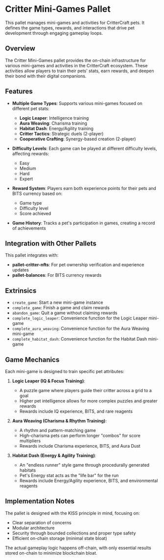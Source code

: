 # Critter Mini-Games Pallet

This pallet manages mini-games and activities for CritterCraft pets. It defines the game types, rewards, and interactions that drive pet development through engaging gameplay loops.

## Overview

The Critter Mini-Games pallet provides the on-chain infrastructure for various mini-games and activities in the CritterCraft ecosystem. These activities allow players to train their pets' stats, earn rewards, and deepen their bond with their digital companions.

## Features

- **Multiple Game Types**: Supports various mini-games focused on different pet stats:
  - **Logic Leaper**: Intelligence training
  - **Aura Weaving**: Charisma training
  - **Habitat Dash**: Energy/Agility training
  - **Critter Tactics**: Strategic duels (2-player)
  - **Cooperative Crafting**: Synergy-based creation (2-player)

- **Difficulty Levels**: Each game can be played at different difficulty levels, affecting rewards:
  - Easy
  - Medium
  - Hard
  - Expert

- **Reward System**: Players earn both experience points for their pets and BITS currency based on:
  - Game type
  - Difficulty level
  - Score achieved

- **Game History**: Tracks a pet's participation in games, creating a record of achievements

## Integration with Other Pallets

This pallet integrates with:

- **pallet-critter-nfts**: For pet ownership verification and experience updates
- **pallet-balances**: For BITS currency rewards

## Extrinsics

- `create_game`: Start a new mini-game instance
- `complete_game`: Finish a game and claim rewards
- `abandon_game`: Quit a game without claiming rewards
- `complete_logic_leaper`: Convenience function for the Logic Leaper mini-game
- `complete_aura_weaving`: Convenience function for the Aura Weaving mini-game
- `complete_habitat_dash`: Convenience function for the Habitat Dash mini-game

## Game Mechanics

Each mini-game is designed to train specific pet attributes:

1. **Logic Leaper (IQ & Focus Training)**:
   - A puzzle game where players guide their critter across a grid to a goal
   - Higher pet intelligence allows for more complex puzzles and greater rewards
   - Rewards include IQ experience, BITS, and rare reagents

2. **Aura Weaving (Charisma & Rhythm Training)**:
   - A rhythm and pattern-matching game
   - High-charisma pets can perform longer "combos" for score multipliers
   - Rewards include Charisma experience, BITS, and Aura Dust

3. **Habitat Dash (Energy & Agility Training)**:
   - An "endless runner" style game through procedurally generated habitats
   - Pet's Energy stat acts as the "life bar" for the run
   - Rewards include Energy/Agility experience, BITS, and environmental reagents

## Implementation Notes

The pallet is designed with the KISS principle in mind, focusing on:

- Clear separation of concerns
- Modular architecture
- Security through bounded collections and proper type safety
- Efficient on-chain storage (minimal state bloat)

The actual gameplay logic happens off-chain, with only essential results stored on-chain to minimize blockchain bloat.